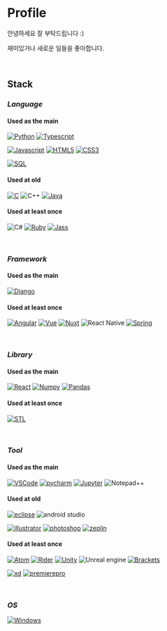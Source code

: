 # **Profile**

안녕하세요 잘 부탁드립니다 :)

재미있거나 새로운 일들을 좋아합니다.

<br/>

## **Stack**
### *Language*
#### Used as the main
[![Python](https://img.shields.io/badge/python-000000?style=for-the-badge&logo=python)](#)
[![Typescript](https://img.shields.io/badge/Typescript-000000?style=for-the-badge&logo=typescript)](#)

[![Javascript](https://img.shields.io/badge/Javascript-000000?style=for-the-badge&logo=javascript)](#)
[![HTML5](https://img.shields.io/badge/HTML5-000000?style=for-the-badge&logo=html5)](#)
[![CSS3](https://img.shields.io/badge/CSS-000000?style=for-the-badge&logo=css3)](#)

[![SQL](https://img.shields.io/badge/SQL-000000?style=for-the-badge&logo=oracle)](#)

#### Used at old
[![C](https://img.shields.io/badge/C-000000?style=for-the-badge&logo=c)](#)
![C++](https://img.shields.io/badge/C++-000000?style=for-the-badge&logo=cplusplus)
[![Java](https://img.shields.io/badge/Java-000000?style=for-the-badge&logo=openjdk)](#)

#### Used at least once
![C#](https://img.shields.io/badge/C_Sharp-000000?style=for-the-badge&logo=csharp)
[![Ruby](https://img.shields.io/badge/Ruby-000000?style=for-the-badge&logo=ruby)](#)
[![Jass](https://img.shields.io/badge/Jass-000000?style=for-the-badge)](#)

<br/>

### *Framework*
#### Used as the main
[![Django](https://img.shields.io/badge/Django-000000?style=for-the-badge&logo=django)](#)
#### Used at least once
[![Angular](https://img.shields.io/badge/Angular-000000?style=for-the-badge&logo=angular)](#)
[![Vue](https://img.shields.io/badge/Vue-000000?style=for-the-badge&logo=vuedotjs)](#)
[![Nuxt](https://img.shields.io/badge/Nuxt-000000?style=for-the-badge&logo=nuxtdotjs)](#)
![React Native](https://img.shields.io/badge/React_Native-000000?style=for-the-badge&logo=react)
[![Spring](https://img.shields.io/badge/Spring-000000?style=for-the-badge&logo=spring)](#)

<br/>

### *Library*
#### Used as the main
[![React](https://img.shields.io/badge/React-000000?style=for-the-badge&logo=react)](#)
[![Numpy](https://img.shields.io/badge/Numpy-000000?style=for-the-badge&logo=numpy)](#)
[![Pandas](https://img.shields.io/badge/Pandas-000000?style=for-the-badge&logo=pandas)](#)
#### Used at least once
[![STL](https://img.shields.io/badge/C++_STL-000000?style=for-the-badge)](#)

<br/>

### *Tool*
#### Used as the main
[![VSCode](https://img.shields.io/badge/VSCode-000000?style=for-the-badge&logo=visualstudio)](#)
[![pycharm](https://img.shields.io/badge/Pycharm-000000?style=for-the-badge&logo=pycharm)](#)
[![Jupyter](https://img.shields.io/badge/Jupyter_notebook-000000?style=for-the-badge&logo=jupyter)](#)
![Notepad++](https://img.shields.io/badge/Notepad++-000000?style=for-the-badge&logo=notepadplusplus)

#### Used at old
[![eclipse](https://img.shields.io/badge/eclipse-000000?style=for-the-badge&logo=eclipse)](#)
![android studio](https://img.shields.io/badge/android_studio-000000?style=for-the-badge&logo=androidstudio)

[![illustrator](https://img.shields.io/badge/illustrator-000000?style=for-the-badge&logo=adobeillustrator)](#)
[![photoshop](https://img.shields.io/badge/photoshop-000000?style=for-the-badge&logo=adobephotoshop)](#)
[![zeplin](https://img.shields.io/badge/zeplin-000000?style=for-the-badge)](#)


#### Used at least once
[![Atom](https://img.shields.io/badge/Atom-000000?style=for-the-badge&logo=atom)](#)
[![Rider](https://img.shields.io/badge/Rider-000000?style=for-the-badge&logo=rider)](#)
[![Unity](https://img.shields.io/badge/Unity-000000?style=for-the-badge&logo=unity)](#)
![Unreal engine](https://img.shields.io/badge/unreal_engine-000000?style=for-the-badge&logo=unrealengine)
[![Brackets](https://img.shields.io/badge/Brackets-000000?style=for-the-badge)](#)

[![xd](https://img.shields.io/badge/xd-000000?style=for-the-badge&logo=adobexd)](#)
[![premierepro](https://img.shields.io/badge/premiere_pro-000000?style=for-the-badge&logo=adobepremierepro)](#)

<br/>

### *OS*
[![Windows](https://img.shields.io/badge/Windows-000000?style=for-the-badge&logo=Windows)](#)